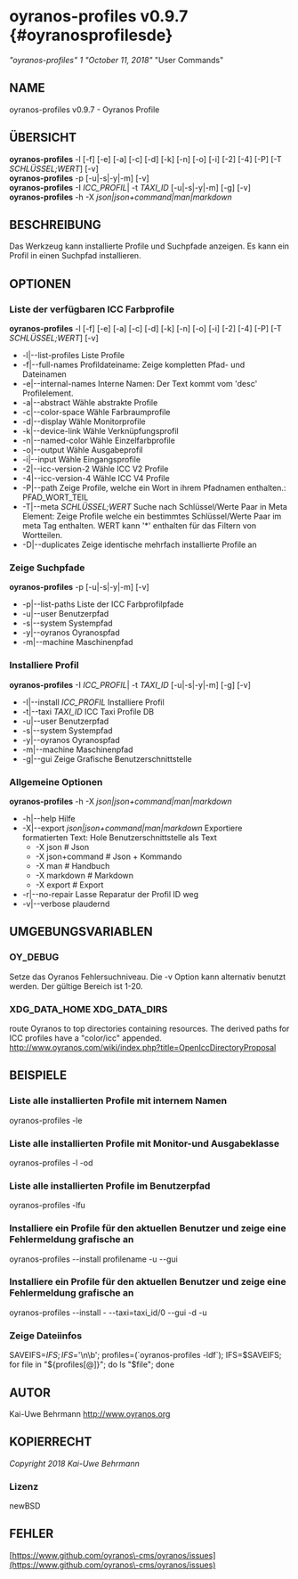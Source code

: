 # oyranos\-profiles v0.9.7 {#oyranosprofilesde}
*"oyranos\-profiles"* *1* *"October 11, 2018"* "User Commands"
## NAME
oyranos\-profiles v0.9.7 \- Oyranos Profile
## ÜBERSICHT
**oyranos\-profiles** \-l [\-f] [\-e] [\-a] [\-c] [\-d] [\-k] [\-n] [\-o] [\-i] [\-2] [\-4] [\-P] [\-T *SCHLÜSSEL;WERT*] [\-v]
<br />
**oyranos\-profiles** \-p [\-u|\-s|\-y|\-m] [\-v]
<br />
**oyranos\-profiles** \-I *ICC\_PROFIL*|  \-t *TAXI\_ID* [\-u|\-s|\-y|\-m] [\-g] [\-v]
<br />
**oyranos\-profiles** \-h \-X *json|json+command|man|markdown*
## BESCHREIBUNG
Das Werkzeug kann installierte Profile und Suchpfade anzeigen. Es kann ein Profil in einen Suchpfad installieren.
## OPTIONEN
### Liste der verfügbaren ICC Farbprofile
**oyranos\-profiles** \-l [\-f] [\-e] [\-a] [\-c] [\-d] [\-k] [\-n] [\-o] [\-i] [\-2] [\-4] [\-P] [\-T *SCHLÜSSEL;WERT*] [\-v]

* \-l|\-\-list\-profiles	Liste Profile
* \-f|\-\-full\-names	Profildateiname: Zeige kompletten Pfad\- und Dateinamen
* \-e|\-\-internal\-names	Interne Namen: Der Text kommt vom 'desc' Profilelement.
* \-a|\-\-abstract	Wähle abstrakte Profile
* \-c|\-\-color\-space	Wähle Farbraumprofile
* \-d|\-\-display	Wähle Monitorprofile
* \-k|\-\-device\-link	Wähle Verknüpfungsprofil
* \-n|\-\-named\-color	Wähle Einzelfarbprofile
* \-o|\-\-output	Wähle Ausgabeprofil
* \-i|\-\-input	Wähle Eingangsprofile
* \-2|\-\-icc\-version\-2	Wähle ICC V2 Profile
* \-4|\-\-icc\-version\-4	Wähle ICC V4 Profile
* \-P|\-\-path	Zeige Profile, welche ein Wort in ihrem Pfadnamen enthalten.: PFAD\_WORT\_TEIL
* \-T|\-\-meta *SCHLÜSSEL;WERT*	Suche nach Schlüssel/Werte Paar in Meta Element: Zeige Profile welche ein bestimmtes Schlüssel/Werte Paar im meta Tag enthalten. WERT kann '*' enthalten für das Filtern von Wortteilen.
* \-D|\-\-duplicates	Zeige identische mehrfach installierte Profile an

### Zeige Suchpfade
**oyranos\-profiles** \-p [\-u|\-s|\-y|\-m] [\-v]

* \-p|\-\-list\-paths	Liste der ICC Farbprofilpfade
* \-u|\-\-user	Benutzerpfad
* \-s|\-\-system	Systempfad
* \-y|\-\-oyranos	Oyranospfad
* \-m|\-\-machine	Maschinenpfad

### Installiere Profil
**oyranos\-profiles** \-I *ICC\_PROFIL*|  \-t *TAXI\_ID* [\-u|\-s|\-y|\-m] [\-g] [\-v]

* \-I|\-\-install *ICC\_PROFIL*	Installiere Profil
* \-t|\-\-taxi *TAXI\_ID*	ICC Taxi Profile DB
* \-u|\-\-user	Benutzerpfad
* \-s|\-\-system	Systempfad
* \-y|\-\-oyranos	Oyranospfad
* \-m|\-\-machine	Maschinenpfad
* \-g|\-\-gui	Zeige Grafische Benutzerschnittstelle

### Allgemeine Optionen
**oyranos\-profiles** \-h \-X *json|json+command|man|markdown*

* \-h|\-\-help	Hilfe
* \-X|\-\-export *json|json+command|man|markdown*	Exportiere formatierten Text: Hole Benutzerschnittstelle als Text
   * \-X json		# Json
   * \-X json+command		# Json + Kommando
   * \-X man		# Handbuch
   * \-X markdown		# Markdown
   * \-X export		# Export
* \-r|\-\-no\-repair	Lasse Reparatur der Profil ID weg
* \-v|\-\-verbose	plaudernd

## UMGEBUNGSVARIABLEN
### OY\_DEBUG
Setze das Oyranos Fehlersuchniveau. Die \-v Option kann alternativ benutzt werden. Der gültige Bereich ist 1\-20.
### XDG\_DATA\_HOME XDG\_DATA\_DIRS
route Oyranos to top directories containing resources. The derived paths for ICC profiles have a "color/icc" appended. http://www.oyranos.com/wiki/index.php?title=OpenIccDirectoryProposal  
## BEISPIELE
### Liste alle installierten Profile mit internem Namen
oyranos\-profiles \-le 
### Liste alle installierten Profile mit Monitor\-und Ausgabeklasse
oyranos\-profiles \-l \-od 
### Liste alle installierten Profile im Benutzerpfad
oyranos\-profiles \-lfu 
### Installiere ein Profile für den aktuellen Benutzer und zeige eine Fehlermeldung grafische an
oyranos\-profiles \-\-install profilename \-u \-\-gui 
### Installiere ein Profile für den aktuellen Benutzer und zeige eine Fehlermeldung grafische an
oyranos\-profiles \-\-install \- \-\-taxi=taxi\_id/0 \-\-gui \-d \-u 
### Zeige Dateiinfos
SAVEIFS=$IFS ; IFS=$'\n\b'; profiles=(\`oyranos\-profiles \-ldf\`); IFS=$SAVEIFS; for file in "${profiles[@]}"; do ls "$file"; done  
## AUTOR
Kai\-Uwe Behrmann http://www.oyranos.org
## KOPIERRECHT
*Copyright 2018 Kai\-Uwe Behrmann*


### Lizenz
newBSD
## FEHLER
[https://www.github.com/oyranos\-cms/oyranos/issues](https://www.github.com/oyranos\-cms/oyranos/issues)

